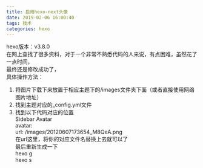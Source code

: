 ```yaml
---
title: 启用hexo-next头像
date: 2019-02-06 16:00:40
tags: 技术
categories: hexo
---
```

hexo版本：v3.8.0  
在网上查找了很多资料，对于一个非常不熟悉代码的人来说，有点困难，虽然花了一点时间，  
最终还是修改成功了，  
具体操作方法：  
1. 将图片下载下来放置于相应主题下的/images文件夹下面（或者直接使用网络图片地址） 
2. 找到主题对应的_config.yml文件
3. 找到以下代码对应的位置  
Sidebar Avatar  
avatar:  
 url: /images/20120607173654_M8QeA.png  
 在url这里，将你的对应文件名替换上去就可以了  
 最后重新生成一下  
 hexo g  
 hexo s